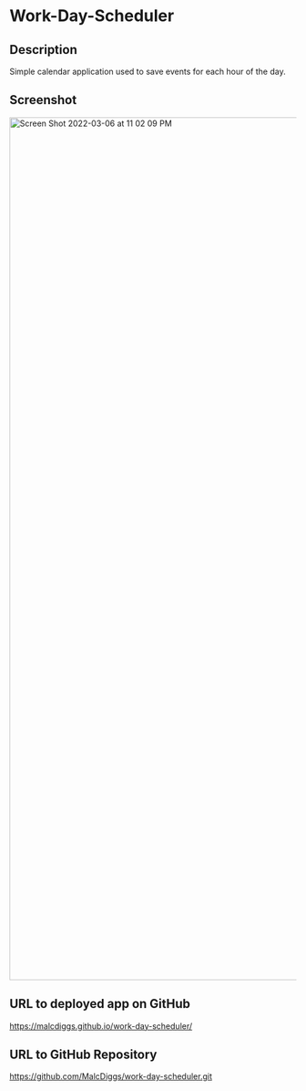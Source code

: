 # Work-Day-Scheduler

## Description
Simple calendar application used to save events for each hour of the day. 

## Screenshot

<img width="1512" alt="Screen Shot 2022-03-06 at 11 02 09 PM" src="https://user-images.githubusercontent.com/97936992/156965864-42bbe416-26e1-45ce-a67a-b9c8194d4462.png">

## URL to deployed app on GitHub
https://malcdiggs.github.io/work-day-scheduler/

## URL to GitHub Repository
https://github.com/MalcDiggs/work-day-scheduler.git
